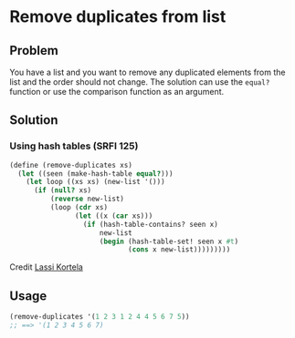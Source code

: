 # Remove duplicates from list

## Problem

You have a list and you want to remove any duplicated elements from
the list and the order should not change. The solution can use the
`equal?` function or use the comparison function as an argument.

## Solution

### Using hash tables (SRFI 125)

```Scheme
(define (remove-duplicates xs)
  (let ((seen (make-hash-table equal?)))
    (let loop ((xs xs) (new-list '()))
      (if (null? xs)
          (reverse new-list)
          (loop (cdr xs)
                (let ((x (car xs)))
                  (if (hash-table-contains? seen x)
                      new-list
                      (begin (hash-table-set! seen x #t)
                             (cons x new-list)))))))))
```

Credit [Lassi Kortela](https://github.com/lassik)

## Usage

```Scheme
(remove-duplicates '(1 2 3 1 2 4 4 5 6 7 5))
;; ==> '(1 2 3 4 5 6 7)
```
